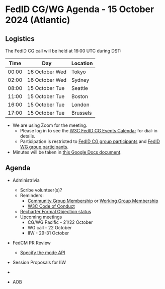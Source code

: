 # FedID CG/WG Agenda - 15 October 2024 (Atlantic)

## Logistics

The FedID CG call will be held at 16:00 UTC during DST:

| Time         | Day    | Location      |
| ------------ | ------ | ------------- |
| 00:00 | 16 October Wed | Tokyo         |
| 02:00 | 16 October Wed | Sydney        |
| 08:00 | 15 October Tue | Seattle       |
| 11:00 | 15 October Tue | Boston        |
| 16:00 | 15 October Tue | London        |
| 17:00 | 15 October Tue | Brussels      |


* We are using Zoom for the meeting.
    * Please log in to see the [W3C FedID CG Events Calendar](https://www.w3.org/groups/cg/fed-id/calendar/) for dial-in details. 
    * Participation is restricted to [FedID CG group participants](https://www.w3.org/community/fed-id/participants) and [FedID WG group participants](https://www.w3.org/groups/wg/fedid/participants/).
* Minutes will be taken in [this Google Docs document](https://docs.google.com/document/d/1O7Rn8Aj4rsYWohdEP61lnGdgkai0xTZFQgm7XEA0RBM/edit).


## Agenda

* Administrivia
  * Scribe volunteer(s)?
  * Reminders: 
     * [Community Group Membership](https://www.w3.org/community/fed-id/) or [Working Group Membership](https://www.w3.org/groups/wg/fedid/)
     * [W3C Code of Conduct](https://www.w3.org/policies/code-of-conduct/)
  * [Recharter Formal Objection status](https://lists.w3.org/Archives/Public/public-review-comments/2024Sep/) 
  * Upcoming meetings
     * CG/WG Pacific - 21/22 October
     * WG call - 22 October
     * IIW - 29-31 October

* FedCM PR Review
   * [Specify the mode API](https://github.com/w3c-fedid/FedCM/pull/660)

* Session Proposals for IIW
*
* AOB
 
